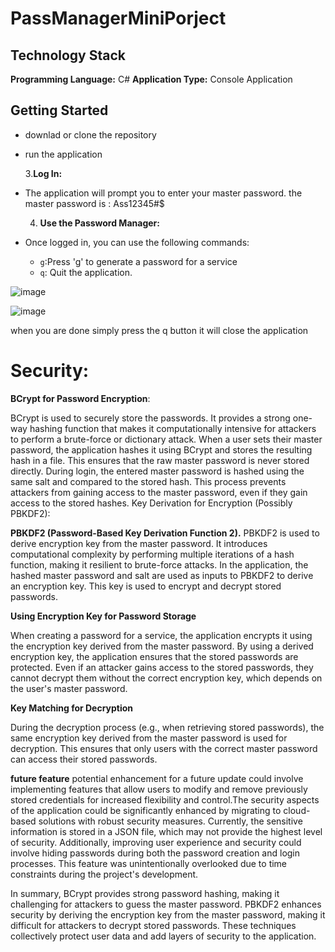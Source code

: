 # PassManagerMiniPorject
## Technology Stack

**Programming Language:** C#
**Application Type:** Console Application

 ## Getting Started
- downlad or clone the repository
- run the application

   3.**Log In:**
- The application will prompt you to enter your master password.   the master password is : Ass12345#$

   4. **Use the Password Manager:**
- Once logged in, you can use the following commands:
  - `g`:Press 'g' to generate a password for a service
  - `q`: Quit the application.
    
![image](https://github.com/ziakhan82/software-security-mini-project/assets/65169811/b82c9432-90bf-4420-b1ab-3d0b4c63566f)

![image](https://github.com/ziakhan82/software-security-mini-project/assets/65169811/cde397e5-d39d-44d1-ae7a-cf0376d6dc11)

when you are done simply press the q button it will close the application


 # Security:
**BCrypt for Password Encryption**:

BCrypt is used to securely store the passwords. It provides a strong one-way hashing function that makes it computationally intensive for attackers to perform a brute-force or dictionary attack.
When a user sets their master password, the application hashes it using BCrypt and stores the resulting hash in a file. This ensures that the raw master password is never stored directly.
During login, the entered master password is hashed using the same salt and compared to the stored hash. This process prevents attackers from gaining access to the master password, even if they gain access to the stored hashes.
Key Derivation for Encryption (Possibly PBKDF2):

 **PBKDF2 (Password-Based Key Derivation Function 2).**
PBKDF2 is used to derive encryption key from the master password. It introduces computational complexity by performing multiple iterations of a hash function, making it resilient to brute-force attacks.
In the application, the hashed master password and salt are used as inputs to PBKDF2 to derive an encryption key. This key is used to encrypt and decrypt stored passwords.

**Using Encryption Key for Password Storage**

When creating a password for a service, the application encrypts it using the encryption key derived from the master password.
By using a derived encryption key, the application ensures that the stored passwords are protected. Even if an attacker gains access to the stored passwords, they cannot decrypt them without the correct encryption key, which depends on the user's master password.

**Key Matching for Decryption**

During the decryption process (e.g., when retrieving stored passwords), the same encryption key derived from the master password is used for decryption. This ensures that only users with the correct master password can access their stored passwords.

**future feature**
potential enhancement for a future update could involve implementing features that allow users to modify and remove previously stored credentials for increased flexibility and control.The security aspects of the application could be significantly enhanced by migrating to cloud-based solutions with robust security measures. Currently, the sensitive information is stored in a JSON file, which may not provide the highest level of security. Additionally, improving user experience and security could involve hiding passwords during both the password creation and login processes. This feature was unintentionally overlooked due to time constraints during the project's development.


In summary, BCrypt provides strong password hashing, making it challenging for attackers to guess the master password. PBKDF2 enhances security by deriving the encryption key from the master password, making it difficult for attackers to decrypt stored passwords. These techniques collectively protect user data and add layers of security to the application.
